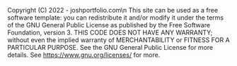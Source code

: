 Copyright (C) 2022 - joshportfolio.com\n
    This site can be used as a free software template: you can redistribute it and/or modify
    it under the terms of the GNU General Public License as published by
    the Free Software Foundation, version 3.
    THIS CODE DOES NOT HAVE ANY WARRANTY; without even the implied warranty of
    MERCHANTABILITY or FITNESS FOR A PARTICULAR PURPOSE. See the
    GNU General Public License for more details.
    See https://www.gnu.org/licenses/ for more.
